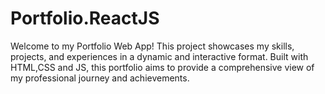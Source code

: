 # Portfolio.ReactJS
Welcome to my Portfolio Web App! This project showcases my skills, projects, and experiences in a dynamic and interactive format. Built with HTML,CSS and JS, this portfolio aims to provide a comprehensive view of my professional journey and achievements.
